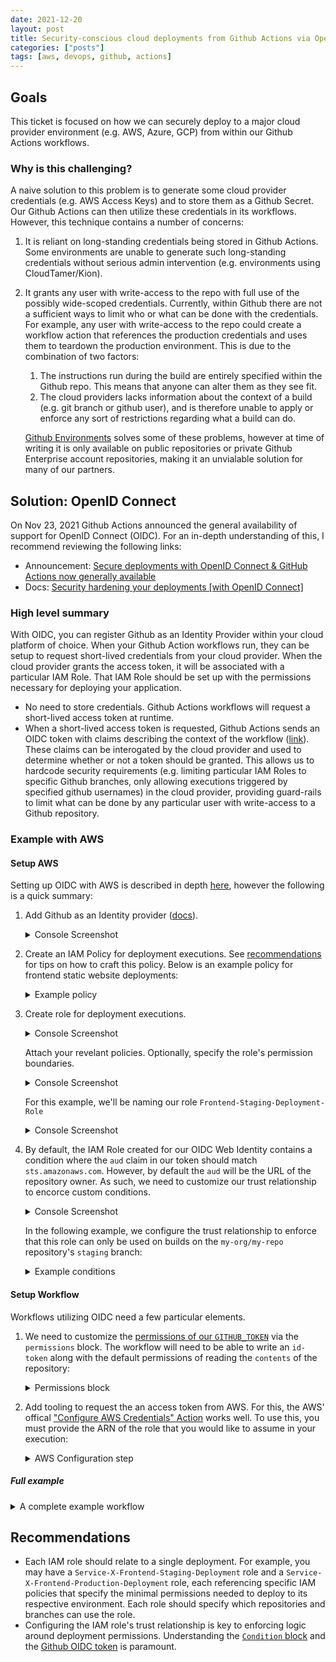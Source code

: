 ```yaml
---
date: 2021-12-20
layout: post
title: Security-conscious cloud deployments from Github Actions via OpenID Connect
categories: ["posts"]
tags: [aws, devops, github, actions]
---
```


## Goals

This ticket is focused on how we can securely deploy to a major cloud provider environment (e.g. AWS, Azure, GCP) from within our Github Actions workflows.

### Why is this challenging?

A naive solution to this problem is to generate some cloud provider credentials (e.g. AWS Access Keys) and to store them as a Github Secret. Our Github Actions can then utilize these credentials in its workflows. However, this technique contains a number of concerns:

1. It is reliant on long-standing credentials being stored in Github Actions. Some environments are unable to generate such long-standing credentials without serious admin intervention (e.g. environments using CloudTamer/Kion).
1. It grants any user with write-access to the repo with full use of the possibly wide-scoped credentials. Currently, within Github there are not a sufficient ways to limit who or what can be done with the credentials. For example, any user with write-access to the repo could create a workflow action that references the production credentials and uses them to teardown the production environment. This is due to the combination of two factors:

   1. The instructions run during the build are entirely specified within the Github repo. This means that anyone can alter them as they see fit.
   1. The cloud providers lacks information about the context of a build (e.g. git branch or github user), and is therefore unable to apply or enforce any sort of restrictions regarding what a build can do.

   [Github Environments](https://docs.github.com/en/actions/deployment/targeting-different-environments/using-environments-for-deployment) solves some of these problems, however at time of writing it is only available on public repositories or private Github Enterprise account repositories, making it an unvialable solution for many of our partners.


## Solution: OpenID Connect

On Nov 23, 2021 Github Actions announced the general availability of support for OpenID Connect (OIDC). For an in-depth understanding of this, I recommend reviewing the following links:

- Announcement: [Secure deployments with OpenID Connect & GitHub Actions now generally available](https://github.blog/2021-11-23-secure-deployments-openid-connect-github-actions-generally-available/)
- Docs: [Security hardening your deployments [with OpenID Connect]](https://docs.github.com/en/actions/deployment/security-hardening-your-deployments)

### High level summary

With OIDC, you can register Github as an Identity Provider within your cloud platform of choice. When your Github Action workflows run, they can be setup to request short-lived credentials from your cloud provider. When the cloud provider grants the access token, it will be associated with a particular IAM Role. That IAM Role should be set up with the permissions necessary for deploying your application.

- No need to store credentials. Github Actions workflows will request a short-lived access token at runtime.
- When a short-lived access token is requested, Github Actions sends an OIDC token with claims describing the context of the workflow ([link](https://docs.github.com/en/actions/deployment/security-hardening-your-deployments/about-security-hardening-with-openid-connect#understanding-the-oidc-token)). These claims can be interogated by the cloud provider and used to determine whether or not a token should be granted. This allows us to hardcode security requirements (e.g. limiting particular IAM Roles to specific Github branches, only allowing executions triggered by specified github usernames) in the cloud provider, providing guard-rails to limit what can be done by any particular user with write-access to a Github repository.

### Example with AWS

#### Setup AWS

Setting up OIDC with AWS is described in depth [here](https://docs.github.com/en/actions/deployment/security-hardening-your-deployments/configuring-openid-connect-in-amazon-web-services), however the following is a quick summary:

1. Add Github as an Identity provider ([docs](https://docs.github.com/en/actions/deployment/security-hardening-your-deployments/configuring-openid-connect-in-amazon-web-services#adding-the-identity-provider-to-aws)).

   <details>
   <summary>Console Screenshot</summary>

   <img width="885" alt="Screen Shot 2021-12-20 at 9 53 21 AM" src="https://user-images.githubusercontent.com/897290/146828985-c767dfed-d34c-446b-8597-cb4b15fd922c.png">
   </details>

1. Create an IAM Policy for deployment executions. See [recommendations](#recommendations) for tips on how to craft this policy. Below is an example policy for frontend static website deployments:

   <details>
   <summary>Example policy</summary>

   ```json
   {
     "Version": "2012-10-17",
     "Statement": [
       {
         "Sid": "SyncS3Bucket",
         "Effect": "Allow",
         "Action": [
           "s3:ListBucket",
           "s3:GetObject",
           "s3:PutObject",
           "s3:PutObjectAcl",
           "s3:DeleteObject"
         ],
         "Resource": [
           "arn:aws:s3:::my-staging-bucket",
           "arn:aws:s3:::my-staging-bucket/*"
         ]
       },
       {
         "Sid": "InvalidateCloudfrontDistribution",
         "Effect": "Allow",
         "Action": ["cloudfront:CreateInvalidation"],
         "Resource": "*"
       }
     ]
   }
   ```

1. Create role for deployment executions.

   <details>
   <summary>Console Screenshot</summary>
   <img width="982" alt="Screen Shot 2021-12-20 at 12 37 18 PM" src="https://user-images.githubusercontent.com/897290/146829615-0359eb95-7859-4433-ad21-fc1b5b17f47c.png">
   </details>

   Attach your revelant policies. Optionally, specify the role's permission boundaries.

   <details>
   <summary>Console Screenshot</summary>

   ![image](https://user-images.githubusercontent.com/897290/146830755-0ddf31ad-7249-4032-8a7e-8278d4319597.png)
   </details>

   For this example, we'll be naming our role `Frontend-Staging-Deployment-Role`

   <details>
   <summary>Console Screenshot</summary>

   ![image](https://user-images.githubusercontent.com/897290/146831434-b69cb9d2-2776-4909-a237-508d9dbf0f8b.png)
   </details>

1. By default, the IAM Role created for our OIDC Web Identity contains a condition where the `aud` claim in our token should match `sts.amazonaws.com`. However, by default the `aud` will be the URL of the repository owner. As such, we need to customize our trust relationship to encorce custom conditions.

   <details>
   <summary>Console Screenshot</summary>

   ![image](https://user-images.githubusercontent.com/897290/146832709-cb125143-9a7b-48c2-9532-71c87191f410.png)
   </details>

   In the following example, we configure the trust relationship to enforce that this role can only be used on builds on the `my-org/my-repo` repository's `staging` branch:

   <details>
   <summary>Example conditions</summary>

   ```json
   {
     "Version": "2012-10-17",
     "Statement": [
       {
         "Effect": "Allow",
         "Principal": {
           "Federated": "arn:aws:iam::123456789000:oidc-provider/token.actions.githubusercontent.com"
         },
         "Action": "sts:AssumeRoleWithWebIdentity",
         "Condition": {
           "StringEquals": {
             "token.actions.githubusercontent.com:sub": "repo:my-org/my-repo:ref:refs/heads/staging"
           }
         }
       }
     ]
   }
   ```

   </details>

#### Setup Workflow

Workflows utilizing OIDC need a few particular elements.

1. We need to customize the [permissions of our `GITHUB_TOKEN`](https://docs.github.com/en/actions/security-guides/automatic-token-authentication#permissions-for-the-github_token) via the `permissions` block. The workflow will need to be able to write an `id-token` along with the default permissions of reading the `contents` of the repository:

    <details>
    <summary>Permissions block</summary>

   ```yaml
   permissions:
     id-token: write
     contents: read
   ```

    </details>

1. Add tooling to request the an access token from AWS. For this, the AWS' offical ["Configure AWS Credentials" Action](https://github.com/marketplace/actions/configure-aws-credentials-action-for-github-actions) works well. To use this, you must provide the ARN of the role that you would like to assume in your execution:

   <details>
   <summary>AWS Configuration step</summary>

   ```yaml
   - name: Configure AWS credentials
     uses: aws-actions/configure-aws-credentials@v1
     with:
       role-to-assume: arn:aws:iam::123456789000:role/Frontend-Staging-Deployment-Role
       aws-region: us-west-2
   ```

   </details>

##### Full example

<details>

<summary>A complete example workflow</summary>

```yaml
name: Deploy Staging Frontend

on:
  push:
    branches:
      - staging

permissions:
  id-token: write
  contents: read

jobs:
  build:
    runs-on: ubuntu-latest

    steps:
      - name: Setup Node.js
        uses: actions/setup-node@v2
        with:
          node-version: 12

      - name: Check out repository code
        uses: actions/checkout@v2

      - name: Install dependencies
        run: npm install

      - name: Build code
        run: npm run build

      - name: Configure AWS credentials
        uses: aws-actions/configure-aws-credentials@v1
        with:
          role-to-assume: arn:aws:iam::123456789000:role/Frontend-Staging-Deployment-Role
          aws-region: us-west-2

      - name: Sync with S3 bucket
        env:
          BUCKET: my-staging-bucket
        run: |
          aws s3 sync \
            ./build "s3://${BUCKET}" \
            --acl public-read \
            --follow-symlinks \
            --delete

      - name: Invalidate CloudFront
        env:
          DISTRIBUTION: EDFDVBD6EXAMPLE
        run: |
          aws cloudfront create-invalidation \
            --distribution-id $DISTRIBUTION \
            --paths "/*"
```

In the above example, we have hardcoded the Role ARN, S3 Bucket, and Cloudfront Distribution ID in the workflow file. However, you may prefer to store these values as Github Secrets. This allows the values to be changed without a code change and additionally helps avoid data-leak. An example:

```yaml
- name: Configure AWS credentials
  uses: aws-actions/configure-aws-credentials@v1
  with:
    role-to-assume: ${{ secrets.STAGING_CD_ROLE_ARN }}
    aws-region: us-west-2

- name: Sync with S3 bucket
  env:
    BUCKET: ${{ secrets.STAGING_BUCKET_NAME }}
  run: |
    aws s3 sync \
      ./build "s3://${BUCKET}" \
      --acl public-read \
      --follow-symlinks \
      --delete

- name: Invalidate CloudFront
  env:
    DISTRIBUTION: ${{ secrets.STAGING_DISTRIBUTION_ID }}
  run: |
    aws cloudfront create-invalidation \
      --distribution-id $DISTRIBUTION \
      --paths "/*"
```

</details>

## Recommendations

- Each IAM role should relate to a single deployment. For example, you may have a `Service-X-Frontend-Staging-Deployment` role and a `Service-X-Frontend-Production-Deployment` role, each referencing specific IAM policies that specify the minimal permissions needed to deploy to its respective environment. Each role should specify which repositories and branches can use the role.
- Configuring the IAM role's trust relationship is key to enforcing logic around deployment permissions. Understanding the [`Condition` block](https://docs.aws.amazon.com/IAM/latest/UserGuide/reference_policies_elements_condition.html) and the [Github OIDC token](https://docs.github.com/en/actions/deployment/security-hardening-your-deployments/about-security-hardening-with-openid-connect#understanding-the-oidc-token) is paramount.

